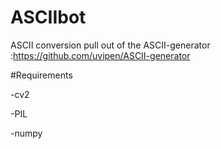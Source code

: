 # ASCIIbot

ASCII conversion pull out of the ASCII-generator :https://github.com/uvipen/ASCII-generator

#Requirements

-cv2

-PIL

-numpy
